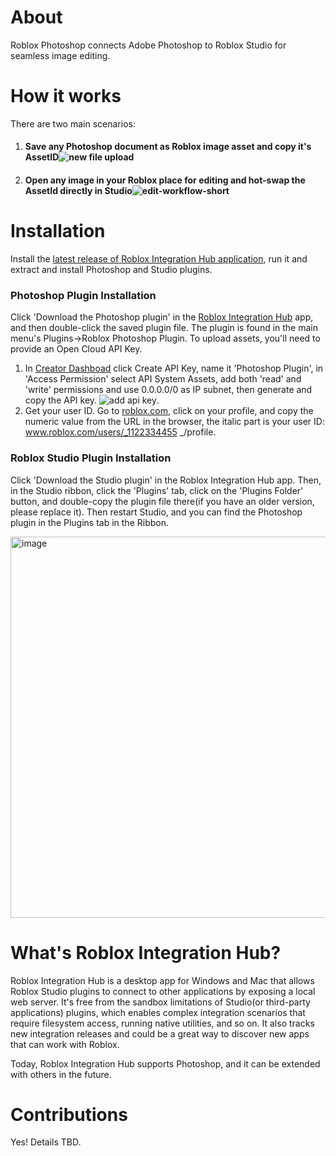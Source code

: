 # About
Roblox Photoshop connects Adobe Photoshop to Roblox Studio for seamless image editing. 

# How it works 
There are two main scenarios: 
1. #### Save any Photoshop document as Roblox image asset and copy it's AssetID![new file upload](https://github.com/roblox-integrations/roblox-photoshop/assets/3534732/98dfb785-8605-4bc0-88d7-951657669bef)

2. #### Open any image in your Roblox place for editing and hot-swap the AssetId directly in Studio![edit-workflow-short](https://github.com/roblox-integrations/roblox-photoshop/assets/3534732/3587c100-65ed-47a0-baa7-246092f9bd06)





# Installation 
Install the [latest release of  Roblox Integration Hub application](http://example.com), run it and extract and install Photoshop and Studio plugins. 

### Photoshop Plugin Installation 
Click 'Download the Photoshop plugin' in the [Roblox Integration Hub](http://example.com) app, and then double-click the saved plugin file. The plugin is found in the main menu's Plugins->Roblox Photoshop Plugin. 
To upload assets, you'll need to provide an Open Cloud API Key. 
1. In [Creator Dashboad](https://create.roblox.com/dashboard/credentials?activeTab=ApiKeysTab) click Create API Key, name it 'Photoshop Plugin', in 'Access Permission' select API System Assets, add both 'read' and 'write' permissions and use 0.0.0.0/0 as IP subnet, then generate and copy the API key. ![add api key](https://github.com/roblox-integrations/roblox-photoshop/assets/3534732/6bca3e51-ea31-40b3-8ca2-de75fc9f8bab).
2. Get your user ID. Go to [roblox.com](htts://roblox.com), click on your profile, and copy the numeric value from the URL in the browser, the italic part is your user ID: www.roblox.com/users/_1122334455 _/profile. 




### Roblox Studio Plugin Installation 
Click 'Download the Studio plugin' in the Roblox Integration Hub app. Then, in the Studio ribbon, click the 'Plugins' tab, click on the 'Plugins Folder' button, and double-copy the plugin file there(if you have an older version, please replace it). Then restart Studio, and you can find the Photoshop plugin in the Plugins tab in the Ribbon.

<img width="610" alt="image" src="https://github.com/roblox-integrations/roblox-photoshop/assets/3534732/967ba33c-b856-4c6a-96f9-14090fd08f6e">

# What's Roblox Integration Hub?

Roblox Integration Hub is a desktop app for Windows and Mac that allows Roblox Studio plugins to connect to other applications by exposing a local web server. It's free from the sandbox limitations of Studio(or third-party applications) plugins, which enables complex integration scenarios that require filesystem access, running native utilities, and so on. 
It also tracks new integration releases and could be a great way to discover new apps that can work with Roblox.  

Today, Roblox Integration Hub supports Photoshop, and it can be extended with others in the future.

# Contributions
Yes! Details TBD. 

